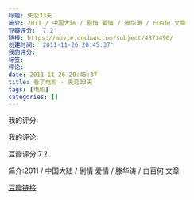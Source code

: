 ```yaml
---
标题: 失恋33天
简介: 2011 / 中国大陆 / 剧情 爱情 / 滕华涛 / 白百何 文章
豆瓣评分: '7.2'
链接: https://movie.douban.com/subject/4873490/
创建时间: '2011-11-26 20:45:37'
我的评分:
标签:
评论:
date: 2011-11-26 20:45:37
title: 看了电影 - 失恋33天
tags: [电影]
categories: []
---
```


我的评分:

我的评论:

豆瓣评分:7.2

简介:2011 / 中国大陆 / 剧情 爱情 / 滕华涛 / 白百何 文章

[豆瓣链接](https://movie.douban.com/subject/4873490/)

